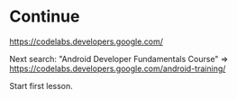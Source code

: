 # Continue
https://codelabs.developers.google.com/

Next search: "Android Developer Fundamentals Course" =>
https://codelabs.developers.google.com/android-training/

Start first lesson.


